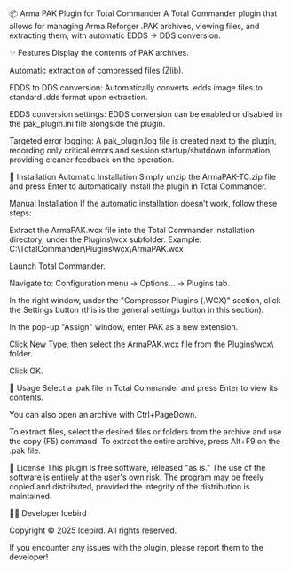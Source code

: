 📦 Arma PAK Plugin for Total Commander
A Total Commander plugin that allows for managing Arma Reforger .PAK archives, viewing files, and extracting them, with automatic EDDS → DDS conversion.

✨ Features
Display the contents of PAK archives.

Automatic extraction of compressed files (Zlib).

EDDS to DDS conversion: Automatically converts .edds image files to standard .dds format upon extraction.

EDDS conversion settings: EDDS conversion can be enabled or disabled in the pak_plugin.ini file alongside the plugin.

Targeted error logging: A pak_plugin.log file is created next to the plugin, recording only critical errors and session startup/shutdown information, providing cleaner feedback on the operation.

🚀 Installation
Automatic Installation
Simply unzip the ArmaPAK-TC.zip file and press Enter to automatically install the plugin in Total Commander.

Manual Installation
If the automatic installation doesn’t work, follow these steps:

Extract the ArmaPAK.wcx file into the Total Commander installation directory, under the Plugins\wcx subfolder.
Example: C:\TotalCommander\Plugins\wcx\ArmaPAK.wcx

Launch Total Commander.

Navigate to: Configuration menu → Options... → Plugins tab.

In the right window, under the "Compressor Plugins (.WCX)" section, click the Settings button (this is the general settings button in this section).

In the pop-up "Assign" window, enter PAK as a new extension.

Click New Type, then select the ArmaPAK.wcx file from the Plugins\wcx\ folder.

Click OK.

📖 Usage
Select a .pak file in Total Commander and press Enter to view its contents.

You can also open an archive with Ctrl+PageDown.

To extract files, select the desired files or folders from the archive and use the copy (F5) command. To extract the entire archive, press Alt+F9 on the .pak file.

📄 License
This plugin is free software, released "as is." The use of the software is entirely at the user's own risk. The program may be freely copied and distributed, provided the integrity of the distribution is maintained.

🧑‍💻 Developer
Icebird

Copyright © 2025 Icebird. All rights reserved.

If you encounter any issues with the plugin, please report them to the developer!
